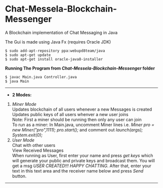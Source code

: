 # Chat-Messela-Blockchain-Messenger

A Blockchain implementation of Chat Messaging in Java

The Gui is made using Java Fx (requires Oracle JDK)
```
$ sudo add-apt-repository ppa:webupd8team/java
$ sudo apt-get update
$ sudo apt-get install oracle-java8-installer
```

**Running The Program from _Chat-Messela-Blockchain-Messenger_ folder**
```
$ javac Main.java Controller.java
$ java Main
```

<hr>

- **2 Modes:**
1. _Miner Mode_
 <br>Updates blockchain of all users whenever a new Messages is created
 <br>Updates public keys of all users whenver a new user joins
 <br>Note: First a miner should be running then only any user can join
 <br>To run as a miner: In Main.java, uncomment Miner lines i.e. _Miner pro = new Miner("pro",1111); pro.start();_  and comment out _launch(args); System.exit(0);_    
2. _User Mode_
 <br>Chat with other users
 <br>View Received Messages
 <br>When running as User, first enter your name and press _get keys_ which will generate your public and private keys and broadcast them. You will get a msg _USER CREATED!!! HAPPY CHATTING_. After that, enter your text in this text area and the receiver name below and press _Send_ button.
<hr>
